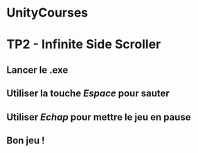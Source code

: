 # UnityCourses

# TP2 - Infinite Side Scroller

## Lancer le .exe

## Utiliser la touche *Espace* pour sauter
## Utiliser *Echap* pour mettre le jeu en pause

## Bon jeu !